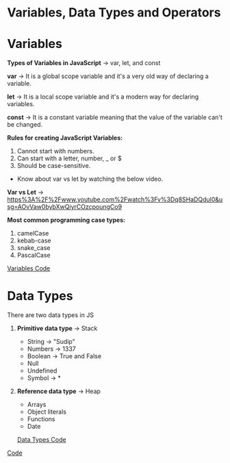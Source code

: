 # Variables, Data Types and Operators

# Variables

**Types of Variables in JavaScript** → var, let, and const

**var** → It is a global scope variable and it's a very old way of declaring a variable.

**let** → It is a local scope variable and it's a modern way for declaring variables.

**const** → It is a constant variable meaning that the value of the variable can't be changed.

**Rules for creating JavaScript Variables:**

1. Cannot start with numbers.
2. Can start with a letter, number, _ or $
3. Should be case-sensitive.
- Know about var vs let by watching the below video.

**Var vs Let** → [https%3A%2F%2Fwww.youtube.com%2Fwatch%3Fv%3Dq8SHaDQdul0&usg=AOvVaw0bybXwQiyrCOzcpoungCo9](https://www.google.com/url?sa=t&rct=j&q=&esrc=s&source=web&cd=&cad=rja&uact=8&ved=2ahUKEwjgtef_qYPxAhWHT30KHUhLCYkQwqsBMAJ6BAgDEAE&url=https%3A%2F%2Fwww.youtube.com%2Fwatch%3Fv%3Dq8SHaDQdul0&usg=AOvVaw0bybXwQiyrCOzcpoungCo9)

**Most common programming case  types:**

1. camelCase
2. kebab-case
3. snake_case
4. PascalCase

[Variables Code](Variables,%20Data%20Types%20and%20Operators%20d20008238980403182f59d1ad43dbabc/Variables%20Code%206cebcb71d9214b31b50c179442f702e1.md)

# Data Types

There are two data types in JS

1. **Primitive data type** → Stack  
    - String → "Sudip"
    - Numbers → 1337
    - Boolean → True and False
    - Null
    - Undefined
    - Symbol → *
2. **Reference data type** → Heap
    - Arrays
    - Object literals
    - Functions
    - Date
    
    [Data Types Code](Variables,%20Data%20Types%20and%20Operators%20d20008238980403182f59d1ad43dbabc/Data%20Types%20Code%20c9494b818ccc44a28afb50b60788ed31.md)
    

[Code](Variables,%20Data%20Types%20and%20Operators%20d20008238980403182f59d1ad43dbabc/Code%206b749d5b30564ec9a74c9fdad88f9e28.md)